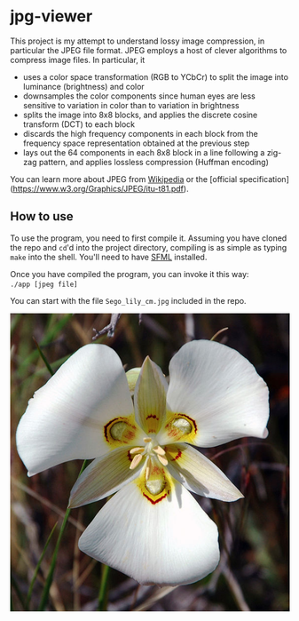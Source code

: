 # jpg-viewer

This project is my attempt to understand lossy image compression, in particular the JPEG file format. JPEG employs
a host of clever algorithms to compress image files. In particular, it

- uses a color space transformation (RGB to YCbCr) to split the image into luminance (brightness) and color
- downsamples the color components since human eyes are less sensitive to variation in color than to variation in brightness
- splits the image into 8x8 blocks, and applies the discrete cosine transform (DCT) to each block
- discards the high frequency components in each block from the frequency space representation obtained at the previous step
- lays out the 64 components in each 8x8 block in a line following a zig-zag pattern, and applies lossless compression
(Huffman encoding)

You can learn more about JPEG from [Wikipedia](https://en.wikipedia.org/wiki/JPEG) or the [official specification]
(https://www.w3.org/Graphics/JPEG/itu-t81.pdf).

## How to use
To use the program, you need to first compile it. Assuming you have cloned the repo and `cd`'d into the project
directory, compiling is as simple as typing `make` into the shell. You'll need to have [SFML](https://www.sfml-dev.org/)
installed.

Once you have compiled the program, you can invoke it this way:  
`./app [jpeg file]`

You can start with the file `Sego_lily_cm.jpg` included in the repo.

![Sego lily](Sego_lily_cm.jpg)
